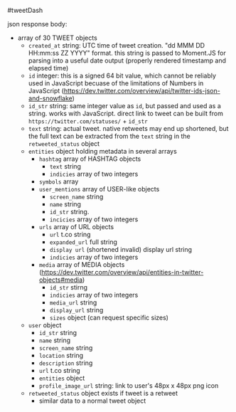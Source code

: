 #tweetDash


json response body:

- array of 30 TWEET objects
	- `created_at` string: UTC time of tweet creation. "dd MMM DD HH:mm:ss ZZ YYYY" format. this string is passed to Moment.JS for parsing into a useful date output (properly rendered timestamp and elapsed time)
	- `id` integer: this is a signed 64 bit value, which cannot be reliably used in JavaScript becuase of the limitations of Numbers in JavaScript (https://dev.twitter.com/overview/api/twitter-ids-json-and-snowflake)
	-  `id_str` string: same integer value as `id`, but passed and used as a string. works with JavaScript. direct link to tweet can be built from `https://twitter.com/statuses/` + `id_str`
	- `text` string: actual tweet. native retweets may end up shortened, but the full text can be extracted from the `text` string in the `retweeted_status` object
	- `entities` object holding metadata in several arrays
		- `hashtag` array of HASHTAG objects
			- `text` string
			- `indicies` array of two integers
		- `symbols` array
		- `user_mentions` array of USER-like objects
			- `screen_name` string
			- `name` string
			- `id_str` string.
			- `incicies` array of two integers
		- `urls` array of URL objects
			- `url` t.co string
			- `expanded_url` full string
			- `display url` (shortened invalid) display url string
			- `indicies` array of two integers
		- `media` array of MEDIA objects (https://dev.twitter.com/overview/api/entities-in-twitter-objects#media)
			- `id_str` stirng
			- `indicies` array of two integers
			- `media_url` string
			- `display_url` string
			- `sizes` object (can request specific sizes)
	- `user` object
		- `id_str` string
		- `name` string
		- `screen_name` string
		- `location` string
		- `description` string
		- `url` t.co string
		- `entities` object 
		- `profile_image_url` string: link to user's 48px x 48px png icon 
	- `retweeted_status` object exists if tweet is a retweet
		- similar data to a normal tweet object
